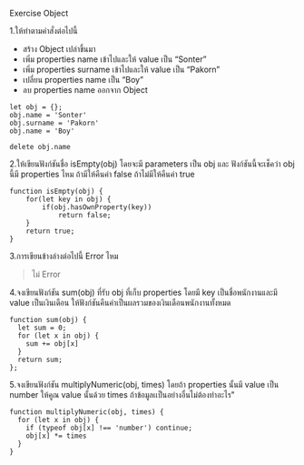 Exercise Object

1.ให้ทำตามคำสั่งต่อไปนี้
- สร้าง Object เปล่าขึ้นมา
- เพิ่ม properties name เข้าไปและให้ value เป็น “Sonter”
- เพิ่ม properties surname เข้าไปและให้ value เป็น “Pakorn”
- เปลี่ยน properties name เป็น “Boy”
- ลบ properties name ออกจาก Object
```
let obj = {};
obj.name = 'Sonter'
obj.surname = 'Pakorn'
obj.name = 'Boy'

delete obj.name
```

2.ให้เขียนฟังก์ชันชื่อ isEmpty(obj) โดยจะมี parameters เป็น obj และ ฟังก์ชันนี้จะเช็คว่า obj นี้มี properties ไหม 
ถ้ามีให้คืนค่า false ถ้าไม่มีให้คืนค่า true
```
function isEmpty(obj) {
    for(let key in obj) {
        if(obj.hasOwnProperty(key))
            return false;
    }
    return true;
}
```

3.การเขียนข้างล่างต่อไปนี้ Error ไหม
> ไม่ Error

4.จงเขียนฟังก์ชัน sum(obj) ที่รับ obj ที่เก็บ properties โดยมี key เป็นชื่อพนักงานและมี value เป็นเงินเดือน 
ให้ฟังก์ชันคืนค่าเป็นผลรวมของเงินเดือนพนักงานทั้งหมด
```
function sum(obj) {
  let sum = 0;
  for (let x in obj) {
    sum += obj[x]
  }
  return sum;
};
```

5.จงเขียนฟังก์ชัน multiplyNumeric(obj, times) โดยถ้า properties นั้นมี value เป็น number 
ให้คูณ value นั้นด้วย times ถ้าข้อมูลเเป็นอย่างอื่นไม่ต้องทำอะไร"
```
function multiplyNumeric(obj, times) {
  for (let x in obj) {
    if (typeof obj[x] !== 'number') continue; 
    obj[x] *= times
  }
}
```

